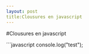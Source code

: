 ```yaml
---
layout: post
title:Clousures en javascript
---
```

#Clousures en javascript

´´´javascript
	console.log("test");
```



